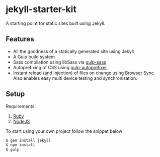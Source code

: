 # jekyll-starter-kit

A starting point for static sites built using Jekyll.

## Features
- All the goodness of a statically generated site using Jekyll
- A Gulp build system
- Sass compilation using libSass via [gulp-sass](https://www.npmjs.com/package/gulp-sass)
- Autoprefixing of CSS using [gulp-autoprefixer](https://www.npmjs.com/package/gulp-autoprefixer)
- Instant reload (and injection) of files on change using [Browser Sync](https://www.browsersync.io/). Also enables easy multi device testing and synchronisation.

## Setup

Requirements:
1. [Ruby](https://www.ruby-lang.org/en/downloads/)
2. [NodeJS](https://nodejs.org/en/)

To start using your own project follow the snippet below

```bash
$ gem install jekyll
$ npm install
$ gulp
```
